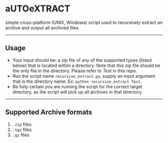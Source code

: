 # aUTOeXTRACT
simple cross-platform (UNIX, Windows) script used to recursively extract an archive and output all archived files

---

## Usage

- Your input should be: a zip file of any of the supported types (listed below) that is located within a directory. Note that this zip file should be the only file in the directory. Please refer to _Test_ in this repo.
- Run the script name `recursive_extract.py`, supply an input argument that is the directory name. Ex: `python recursive_extract Test`.
- Be fully certain you are running the script for the correct target directory, as the script will pick up all archives in that directory.

---

## Supported Archive formats
1) `.zip` files
2) `.tgz` files
3) `.gz` files
